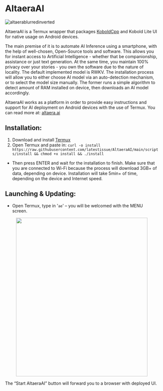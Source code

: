 # AltaeraAI

![altaerablurredinverted](https://github.com/latestissue/AltaeraAI/assets/121747280/b7fa15ad-925d-44b4-b157-277770565fe4)


AltaeraAI is a Termux wrapper that packages [KoboldCpp](https://github.com/LostRuins/koboldcpp) and Kobold Lite UI for native usage on Android devices.

The main premise of it is to automate AI Inference using a smartphone, with the help of well-chosen, Open-Source tools and software. This allows you for instant access to Artificial Intelligence - whether that be companionship, assistance or just text generation. At the same time, you maintain 100% privacy over your stories - you own the software due to the nature of locality. The default implemented model is RWKV. The installation process will allow you to either choose AI model via an auto-detection mechanism, or to select the model size manually. The former runs a simple algorithm to detect amount of RAM installed on device, then downloads an AI model accordingly.

AltaeraAI works as a platform in order to provide easy instructions and support for AI deployment on Android devices with the use of Termux.
You can read more at: [altaera.ai](https://altaera.ai)

## Installation:

1. Download and install [Termux](https://f-droid.org/repo/com.termux_118.apk)
2. Open Termux and paste in:
   `curl -o install https://raw.githubusercontent.com/latestissue/AltaeraAI/main/scripts/install && chmod +x install && ./install`
- Then press ENTER and wait for the installation to finish. Make sure that you are connected to Wi-Fi because the process will download 3GB+ of data, depending on device. Installation will take 5min+ of time, depending on the device and Internet speed.

## Launching & Updating:

- Open Termux, type in '`ae`' – you will be welcomed with the MENU screen.

<p align="center">
<img src="https://github.com/latestissue/AltaeraAI/assets/121747280/0fa870de-e97a-4b39-830c-405bf30e3ba2" width="432" height="520" />
</p>

The “Start AltaeraAI” button will forward you to a browser with deployed UI.
